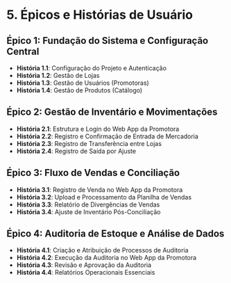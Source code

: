 # 5. Épicos e Histórias de Usuário

## Épico 1: Fundação do Sistema e Configuração Central
- **História 1.1**: Configuração do Projeto e Autenticação
- **História 1.2**: Gestão de Lojas
- **História 1.3**: Gestão de Usuários (Promotoras)
- **História 1.4**: Gestão de Produtos (Catálogo)

## Épico 2: Gestão de Inventário e Movimentações
- **História 2.1**: Estrutura e Login do Web App da Promotora
- **História 2.2**: Registro e Confirmação de Entrada de Mercadoria
- **História 2.3**: Registro de Transferência entre Lojas
- **História 2.4**: Registro de Saída por Ajuste

## Épico 3: Fluxo de Vendas e Conciliação
- **História 3.1**: Registro de Venda no Web App da Promotora
- **História 3.2**: Upload e Processamento da Planilha de Vendas
- **História 3.3**: Relatório de Divergências de Vendas
- **História 3.4**: Ajuste de Inventário Pós-Conciliação

## Épico 4: Auditoria de Estoque e Análise de Dados
- **História 4.1**: Criação e Atribuição de Processos de Auditoria
- **História 4.2**: Execução da Auditoria no Web App da Promotora
- **História 4.3**: Revisão e Aprovação da Auditoria
- **História 4.4**: Relatórios Operacionais Essenciais
